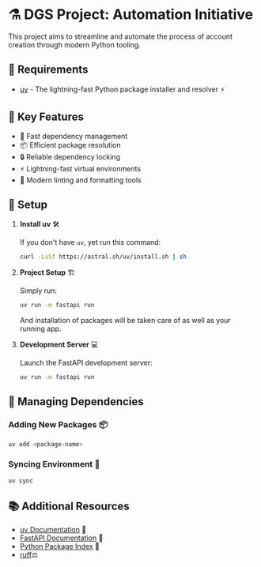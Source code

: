 # ⚗️ DGS Project: Automation Initiative

This project aims to streamline and automate the process of account creation through modern Python tooling.

## 🔧 Requirements

- [uv](https://docs.astral.sh/uv/) - The lightning-fast Python package installer and resolver ⚡

## 🎯 Key Features

- 🔄 Fast dependency management
- 📦 Efficient package resolution
- 🔒 Reliable dependency locking
- ⚡ Lightning-fast virtual environments
- 🎨 Modern linting and formatting tools

## 🚀 Setup

1. **Install uv** 🛠️

   If you don't have `uv`, yet run this command:
   ```sh
   curl -LsSf https://astral.sh/uv/install.sh | sh
   ```
   

2. **Project Setup** 🏗️

   Simply run:
   ```sh
   uv run -m fastapi run
   ```
   And installation of packages will be taken care of as well as your running app.

3. **Development Server** 💻

   Launch the FastAPI development server:
   ```sh
   uv run -m fastapi run
   ```

## 📝 Managing Dependencies

### Adding New Packages 📦

```sh
uv add <package-name>
```

### Syncing Environment 🔄

```sh
uv sync
```

<!-- ## 🤝 Contributing

1. Fork the repository
2. Create your feature branch (`git checkout -b feature/amazing-feature`)
3. Commit your changes (`git commit -m 'Add some amazing feature'`)
4. Push to the branch (`git push origin feature/amazing-feature`)
5. Open a Pull Request -->

## 📚 Additional Resources

- [uv Documentation](https://docs.astral.sh/uv/) 📖
- [FastAPI Documentation](https://fastapi.tiangolo.com/) 🚀
- [Python Package Index](https://pypi.org) 🐍
- [ruff](https://docs.astral.sh/ruff/tutorial/)⚖️
